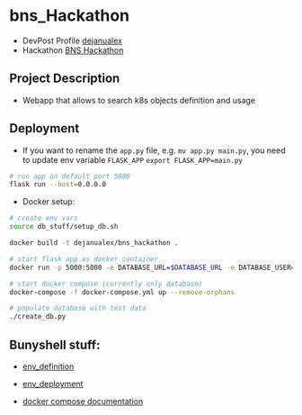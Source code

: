# bns_Hackathon

- DevPost Profile [dejanualex](https://devpost.com/dejanu)
- Hackathon [BNS Hackathon](https://bunnyshell.devpost.com/resources)


## Project Description

* Webapp that allows to search k8s objects definition and usage

## Deployment

* If you want to rename the `app.py` file, e.g. `mv app.py main.py`, you need to update env variable `FLASK_APP` `export FLASK_APP=main.py`
```bash
# run app on default port 5000
flask run --host=0.0.0.0
``` 

* Docker setup:
```bash
# create env vars
source db_stuff/setup_db.sh

docker build -t dejanualex/bns_hackathon .

# start flask app as docker container
docker run -p 5000:5000 -e DATABASE_URL=$DATABASE_URL -e DATABASE_USER=$DATABASE_USER -e DATABASE_PASSWORD=$DATABASE_PASSWORD dejanualex/bns_hackathon

# start docker compose (currently only database)
docker-compose -f docker-compose.yml up --remove-orphans

# populate database with test data
./create_db.py 
```
## Bunyshell stuff:

- [env_definition](https://documentation.bunnyshell.com/docs/environment-definition)

- [env_deployment](https://documentation.bunnyshell.com/docs/quickstart-dockercompose-deploy-the-environment)

- [docker compose documentation](https://documentation.bunnyshell.com/docs/components-docker-compose)